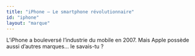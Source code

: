 ```yaml
---
title: "iPhone – Le smartphone révolutionnaire"
id: "iphone"
layout: "marque"
---
```


L’iPhone a bouleversé l’industrie du mobile en 2007. Mais Apple possède aussi d’autres marques... le savais-tu ?